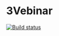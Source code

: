 # 3Vebinar
[![Build status](https://ci.appveyor.com/api/projects/status/cs73albvv2h6y9r3?svg=true)](https://ci.appveyor.com/project/AlinaYak/3vebinar)
